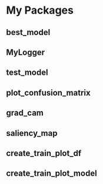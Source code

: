 # My Packages

## best_model
## MyLogger
## test_model
## plot_confusion_matrix
## grad_cam
## saliency_map
## create_train_plot_df
## create_train_plot_model
